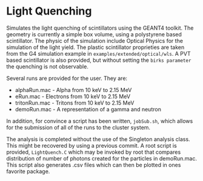 Light Quenching
===============

Simulates the light quenching of scintillators using the GEANT4 toolkit. The geometry is currently a simple box volume, using a polystyrene based scintillator. The physic of the simulation include Optical Physics for the simulation of the light yield.  The plastic scintillator proprieties are taken from the G4 simulation example in `examples/extended/optical/wls`.  A PVT based scintillator is also provided, but without setting the `birks parameter` the quenching is not observable.

Several runs are provided for the user. They are:

  + alphaRun.mac - Alpha from 10 keV to 2.15 MeV
  + eRun.mac - Electrons from 10 keV to 2.15 MeV
  + tritonRun.mac - Tritons from 10 keV to 2.15 MeV
  + demoRun.mac - A representation of a gamma and neutron

In addition, for convince a script has been written, `jobSub.sh`, which allows for the submission of all of the runs to the cluster system.

The analysis is completed without the use of the Singleton analysis class. This might be recovered by using a previous commit.
A root script is provided, `LightQuench.C` which may be invoked by root that compares distribution of number of photons created for the particles in demoRun.mac.  This script also generates .csv files which can then be plotted in ones favorite package.
